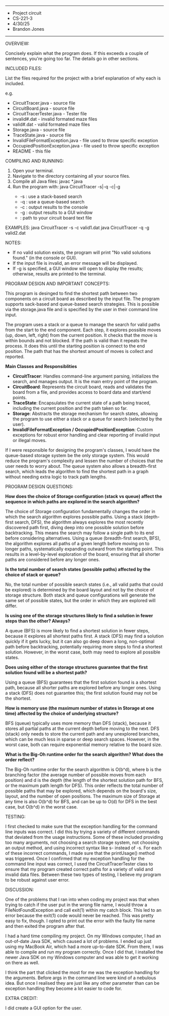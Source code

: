 ****************
* Project circuit
* CS-221-3
* 4/30/25
* Brandon Jones 
**************** 

OVERVIEW:

 Concisely explain what the program does. If this exceeds a couple
 of sentences, you're going too far. The details go in other
 sections.


INCLUDED FILES:

 List the files required for the project with a brief
 explanation of why each is included.

 e.g.
 * CircuitTracer.java - source file
 * CircuitBoard.java - source file
 * CircuitTracerTester.java - Tester file
 * invalid#.dat - invalid formated maze files
 * valid#.dat - valid formated maze files
 * Storage.java - source file
 * TraceState.java - source file
 * InvalidFileFormatException.java - file used to throw specific exception
 * OccupiedPositionException.java - file used to throw specific exception
 * README - this file

COMPILING AND RUNNING:

1. Open your terminal.
2. Navigate to the directory containing all your source files.
3. Compile all Java files:
   javac *.java
4. Run the program with:
   java CircuitTracer -s|-q -c|-g <input-file>
   - -s : use a stack-based search
   - -q : use a queue-based search
   - -c : output results to the console
   - -g : output results to a GUI window
   - <input-file> : path to your circuit board text file

EXAMPLES:
   java CircuitTracer -s -c valid1.dat
   java CircuitTracer -q -g valid2.dat

NOTES:
- If no valid solution exists, the program will print "No valid solutions found." (in the console or GUI).
- If the input file is invalid, an error message will be displayed.
- If -g is specified, a GUI window will open to display the results; otherwise, results are printed to the terminal.

PROGRAM DESIGN AND IMPORTANT CONCEPTS:

This program is desinged to find the shortest path between two components on a circuit board as described by the input file. The program supports sack-based and queue-based search strategies. This is possible via the storage.java file and is specified by the user in their command line input. 
 
 The program uses a stack or a queue to manage the search for valid paths from the start to the end component. Each step, it explores possible moves (up, down, left, right) from the current position. It checks that the move is within bounds and not blocked. If the path is valid than it repeats the process. It does this until the starting position is connect to the end position. The path that has the shortest amount of moves is collect and reported. 

 **Main Classes and Responsiblities**

- **CircuitTracer**: Handles command-line argument parsing, initializes the search, and manages output. It is the main entry point of the program.
- **CircuitBoard**: Represents the circuit board, reads and validates the board from a file, and provides access to board data and start/end points.
- **TraceState**: Encapsulates the current state of a path being traced, including the current position and the path taken so far.
- **Storage<T>**: Abstracts the storage mechanism for search states, allowing the program to use either a stack or a queue for search (selected by the user).
- **InvalidFileFormatException / OccupiedPositionException**: Custom exceptions for robust error handling and clear reporting of invalid input or illegal moves.

If I were responsible for designing the program's classes, I would have the queue-based storage system be the only storage system. This would reduce the program's complexity and lessen the number of choices that the user needs to worry about. The queue system also allows a breadth-first search, which leads the algorithm to find the shortest path in a graph without needing extra logic to track path lengths.

PROGRAM DESIGN QUESTIONS:

**How does the choice of Storage configuration (stack vs queue) affect the sequence in which paths are explored in the search algorithm?**

The choice of Storage configuration fundamentally changes the order in which the search algorithm explores possible paths. Using a stack (depth-first search, DFS), the algorithm always explores the most recently discovered path first, diving deep into one possible solution before backtracking. This means the search may follow a single path to its end before considering alternatives. Using a queue (breadth-first search, BFS), the algorithm explores all paths of a given length before moving on to longer paths, systematically expanding outward from the starting point. This results in a level-by-level exploration of the board, ensuring that all shorter paths are considered before any longer ones.

**Is the total number of search states (possible paths) affected by the choice of stack or queue?**

No, the total number of possible search states (i.e., all valid paths that could be explored) is determined by the board layout and not by the choice of storage structure. Both stack and queue configurations will generate the same set of possible states, but the order in which they are explored will differ.

**Is using one of the storage structures likely to find a solution in fewer steps than the other? Always?**

A queue (BFS) is more likely to find a shortest solution in fewer steps, because it explores all shortest paths first. A stack (DFS) may find a solution quickly if it gets lucky, but it can also go deep down a long, non-optimal path before backtracking, potentially requiring more steps to find a shortest solution. However, in the worst case, both may need to explore all possible states.

**Does using either of the storage structures guarantee that the first solution found will be a shortest path?**

Using a queue (BFS) guarantees that the first solution found is a shortest path, because all shorter paths are explored before any longer ones. Using a stack (DFS) does not guarantee this; the first solution found may not be the shortest.

**How is memory use (the maximum number of states in Storage at one time) affected by the choice of underlying structure?**

BFS (queue) typically uses more memory than DFS (stack), because it stores all partial paths at the current depth before moving to the next. DFS (stack) only needs to store the current path and any unexplored branches, which can be much less in sparse or deep search spaces. However, in the worst case, both can require exponential memory relative to the board size.

**What is the Big-Oh runtime order for the search algorithm? What does the order reflect?**

The Big-Oh runtime order for the search algorithm is O(b^d), where b is the branching factor (the average number of possible moves from each position) and d is the depth (the length of the shortest solution path for BFS, or the maximum path length for DFS). This order reflects the total number of possible paths that may be explored, which depends on the board's size, layout, and the number of open positions. The maximum size of Storage at any time is also O(b^d) for BFS, and can be up to O(d) for DFS in the best case, but O(b^d) in the worst case.

TESTING:

I first checked to make sure that the exception handling for the command line inputs was correct. I did this by trying a variety of different commands that deviated from the usage instructions. Some of these included providing too many arguments, not choosing a search storage system, not choosing an output method, and using incorrect syntax like s- instead of -s. For each of these incorrect commands, I made sure that the printUsage() method was triggered. Once I confirmed that my exception handling for the command line input was correct, I used the CircuitTracerTester class to ensure that my program created correct paths for a variety of valid and invalid data files. Between these two types of testing, I believe my program to be robust against user error.


DISCUSSION:
 
One of the problems that I ran into when coding my project was that when trying to 
catch if the user put in the wrong file name, I would throw a FileNotFoundException
and call exit(1) within my catch block. This led to an error because the exit(1) code 
would never be reached. This was pretty easy to fix, though. I opted to print out 
the error with the faulty file name and then exited the program after that. 

I had a hard time compiling my project. On my Windows computer, 
I had an out-of-date Java SDK, which caused a lot of problems. I ended up just using my MacBook Air, 
which had a more up-to-date SDK. From there, I was able to compile and run my program correctly. 
Once I did that, I installed the newer Java SDK on my Windows computer and was able to get 
it working on there as well. 

I think the part that clicked the most for me was the exception handling for the arguments. Before
args in the command line were kind of a nebulous idea. But once I realised they are just like any other
parameter than can be exception handling they become a lot easier to code for. 
 
 
EXTRA CREDIT:

I did create a GUI option for the user.

